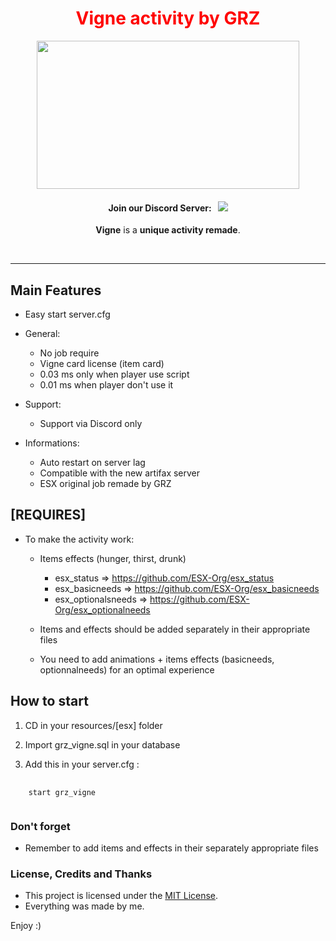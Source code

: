 <p align="center">
	<font color="red"><h1 align="center">
		Vigne activity by GRZ
	</h1></font>
	<p align="center">
		<img width="420" height="237" src="https://cdn.discordapp.com/attachments/733145867141251074/773004233254502460/gta-v-vignes.jpg">
	</p>
	<h4 align="center">
		Join our Discord Server: &nbsp; <a href="https://discord.gg/ThNYDCQ"><img src="https://discordapp.com/api/guilds/577993482761928734/widget.png?style=shield"></img></a>
	</h4>
	<p align="center">
		<b>Vigne</b> is a <b>unique activity remade</b>.
	</p>
</p>

<br/> <hr>



## Main Features
- Easy start server.cfg
- General:
    - No job require
    - Vigne card license (item card)
    - 0.03 ms only when player use script
    - 0.01 ms when player don't use it

- Support:
	- Support via Discord only

- Informations:
	- Auto restart on server lag
	- Compatible with the new artifax server 
	- ESX original job remade by GRZ


## [REQUIRES]
- To make the activity work:
    - Items effects (hunger, thirst, drunk)
        - esx_status => https://github.com/ESX-Org/esx_status
        - esx_basicneeds => https://github.com/ESX-Org/esx_basicneeds
        - esx_optionalsneeds => https://github.com/ESX-Org/esx_optionalneeds

    - Items and effects should be added separately in their appropriate files
    - You need to add animations + items effects (basicneeds, optionnalneeds) for an optimal experience



## How to start 

<ol>
    <li>
        <p>CD in your resources/[esx] folder</P>
    </li>
    <li>
        <p>Import grz_vigne.sql in your database</P>
    </li>
    <li>
        <p>Add this in your server.cfg :</P>
    </li>
</ol>
<pre>
    <code>
    start grz_vigne
    </code>
</pre>




### Don't forget

 - Remember to add items and effects in their separately appropriate files



### License, Credits and Thanks

- This project is licensed under the [MIT License](https://github.com/tabarra/txAdmin/blob/master/LICENSE).
- Everything was made by me.

Enjoy :)



